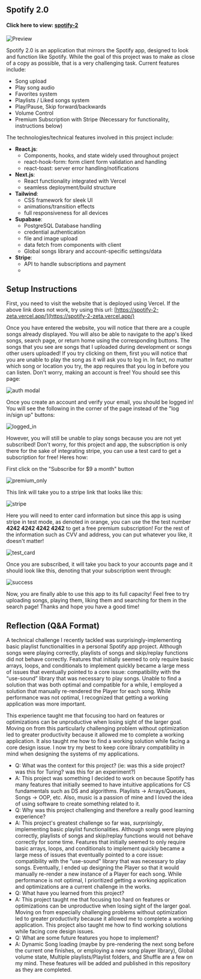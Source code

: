 ## Spotify 2.0

#### Click here to view: [spotify-2](https://spotify-2-zeta.vercel.app/)
![Preview](/assets/images/preview.png)


Spotify 2.0 is an application that mirrors the Spotify app, designed to look and function like Spotify. While the goal of this project was to make as close of a copy as possible, that is a very challenging task. Current features include:

- Song upload
- Play song audio
- Favorites system
- Playlists / Liked songs system
- Play/Pause, Skip forward/backwards
- Volume Control
- Premium Subscription with Stripe (Necessary for functionality, instructions below)

The technologies/technical features involved in this project include:

- __React.js__:
  - Components, hooks, and state widely used throughout project
  - react-hook-form: form client form validation and handling
  - react-toast: server error handling/notifications
- __Next.js__:
  - React functionality integrated with Vercel
  - seamless deployment/build structure
- __Tailwind__:
  - CSS framework for sleek UI
  - animations/transition effects
  - full responsiveness for all devices
- __Supabase__:
  - PostgreSQL Database handling
  - credential authentication
  - file and image upload
  - data fetch from components with client
  - Global songs library and account-specific settings/data
- __Stripe__:
  - API to handle subscriptions and payment
  - 

## Setup Instructions

First, you need to visit the website that is deployed using Vercel. If the above link does not work, try using this url: [https://spotify-2-zeta.vercel.app/](https://spotify-2-zeta.vercel.app/)

Once you have entered the website, you will notice that there are a couple songs already displayed. You will also be able to navigate to the app's liked songs, search page, or return home using the corresponding buttons. The songs that you see are songs that I uploaded during development or songs other users uploaded! If you try clicking on them, first you will notice that you are unable to play the song as it will ask you to log in. In fact, no matter which song or location you try, the app requires that you log in before you can listen. Don't worry, making an account is free! You should see this page:

![auth modal](/assets/images/auth_modal.png)

Once you create an account and verify your email, you should be logged in! You will see the following in the corner of the page instead of the "log in/sign up" buttons:

![logged_in](/assets/images/premium.png)

However, you will still be unable to play songs because you are not yet subscribed! Don't worry, for this project and app, the subscription is only there for the sake of integrating stripe, you can use a test card to get a subscription for free! Heres how:

First click on the "Subscribe for $9 a month" button

![premium_only](/assets/images/premium_only.png)

This link will take you to a stripe link that looks like this:

![stripe](/assets/images/stripe.png)

Here you will need to enter card information but since this app is using stripe in test mode, as denoted in orange, you can use the the test number __4242 4242 4242 4242__ to get a free premium subscription! For the rest of the information such as CVV and address, you can put whatever you like, it doesn't matter!

![test_card](/assets/images/test_card.png)

Once you are subscribed, it will take you back to your accounts page and it should look like this, denoting that your subscription went through:

![success](/assets/images/success.png)

Now, you are finally able to use this app to its full capacity! Feel free to try uploading songs, playing them, liking them and searching for them in the search page!
Thanks and hope you have a good time!

## Reflection (Q&A Format)


A technical challenge I recently tackled was surprisingly-implementing basic playlist functionalities in a personal Spotify app project. Although songs were playing correctly, playlists of songs and skip/replay functions did not behave correctly. Features that initially seemed to only require basic arrays, loops, and conditionals to implement quickly became a large mess of issues that eventually pointed to a core issue: compatibility with the “use-sound” library that was necessary to play songs. Unable to find a solution that was both optimal and compatible for a while, I employed a solution that manually re-rendered the Player for each song. While performance was not optimal, I recognized that getting a working application was more important. 

This experience taught me that focusing too hard on features or optimizations can be unproductive when losing sight of the larger goal. Moving on from this particularly challenging problem without optimization led to greater productivity because it allowed me to complete a working application. It also taught me how to find a working solution while facing a core design issue. I now try my best to keep core library compatibility in mind when designing the systems of my applications.


  - Q: What was the context for this project? (ie: was this a side project? was this for Turing? was this for an experiment?)
  - A: This project was something I decided to work on because Spotify has many features that initially seemed to have intuitive applications for CS fundamentals such as DS and algorithms. Playlists -> Arrays/Queues, Songs -> OOP, etc. Also, music is a passion of mine and I loved the idea of using software to create something related to it.
  - Q: Why was this project challenging and therefore a really good learning experience?
  - A: This project's greatest challenge so far was, _surprisingly_, implementing basic playlist functionalities. Although songs were playing correctly, playlists of songs and skip/replay functions would not behave correctly for some time. Features that initially seemed to only require basic arrays, loops, and conditionals to implement quickly became a large mess of issues that eventually pointed to a core issue: compatibility with the “use-sound” library that was necessary to play songs. Eventually, I ended up designing the Player so that it would manually re-render a new instance of a Player for each song. While performance is not optimal, I prioritized getting a working application and optimizations are a current challenge in the works.
  - Q: What have you learned from this project?
  - A: This project taught me that focusing too hard on features or optimizations can be unproductive when losing sight of the larger goal. Moving on from especially challenging problems without optimization led to greater productivity because it allowed me to complete a working application. This project also taught me how to find working solutions while facing core design issues.
  - Q: What are some future features you hope to implement?
  - A: Dynamic Song loading (maybe by pre-rendering the next song before the current one finishes, or employing a new song player library), Global volume state, Multiple playlists/Playlist folders, and Shuffle are a few on my mind. These features will be added and published in this repository as they are completed.
